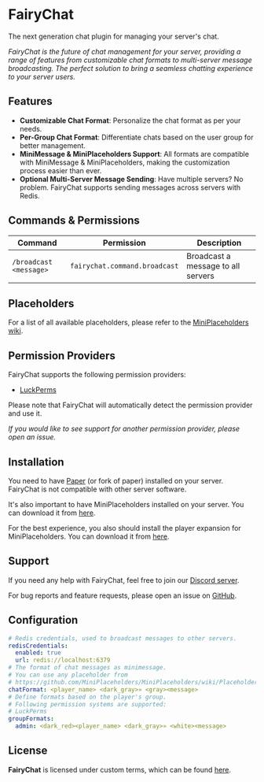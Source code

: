 # FairyChat

The next generation chat plugin for managing your server's chat.

*FairyChat is the future of chat management for your server, providing a range of features from customizable chat formats to multi-server message broadcasting. The perfect solution to bring a seamless chatting experience to your server users.*

## Features

- **Customizable Chat Format**: Personalize the chat format as per your needs.
- **Per-Group Chat Format**: Differentiate chats based on the user group for better management.
- **MiniMessage & MiniPlaceholders Support**: All formats are compatible with MiniMessage & MiniPlaceholders, making the customization process easier than ever.
- **Optional Multi-Server Message Sending**: Have multiple servers? No problem. FairyChat supports sending messages across servers with Redis.

## Commands & Permissions

| Command | Permission | Description |
| ------- | ---------- | ----------- |
| `/broadcast <message>` | `fairychat.command.broadcast` | Broadcast a message to all servers |

## Placeholders

For a list of all available placeholders, please refer to the [MiniPlaceholders wiki](https://github.com/MiniPlaceholders/MiniPlaceholders/wiki).

## Permission Providers

FairyChat supports the following permission providers:

- [LuckPerms](https://luckperms.net/)

Please note that FairyChat will automatically detect the permission provider and use it.

*If you would like to see support for another permission provider, please open an issue.*

## Installation

You need to have [Paper](https://papermc.io/) (or fork of paper) installed on your server. FairyChat is not compatible with other server software.

It's also important to have MiniPlaceholders installed on your server. You can download it from [here](https://modrinth.com/plugin/miniplaceholders).

For the best experience, you also should install the player expansion for MiniPlaceholders. You can download it from [here](https://github.com/MiniPlaceholders/Player-Expansion).

## Support

If you need any help with FairyChat, feel free to join our [Discord server](https://discord.gg/bM8NtsJVeb).

For bug reports and feature requests, please open an issue on [GitHub](https://github.com/rexlManu/FairyChat/issues).

## Configuration

```yaml
# Redis credentials, used to broadcast messages to other servers.
redisCredentials:
  enabled: true
  url: redis://localhost:6379
# The format of chat messages as minimessage.
# You can use any placeholder from
# https://github.com/MiniPlaceholders/MiniPlaceholders/wiki/Placeholders
chatFormat: <player_name> <dark_gray>» <gray><message>
# Define formats based on the player's group.
# Following permission systems are supported:
# LuckPerms
groupFormats:
  admin: <dark_red><player_name> <dark_gray>» <white><message>
```

## License

**FairyChat** is licensed under custom terms, which can be found [here](LICENSE).